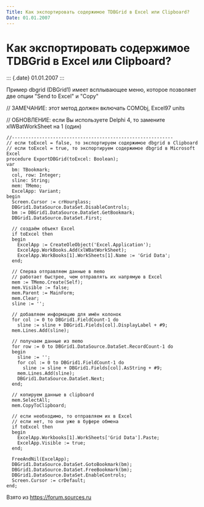 ```yaml
---
Title: Как экспортировать содержимое TDBGrid в Excel или Clipboard?
Date: 01.01.2007
---
```



Как экспортировать содержимое TDBGrid в Excel или Clipboard?
============================================================

::: {.date}
01.01.2007
:::

Пример dbgrid (DBGrid1) имеет всплывающее меню, которое позволяет две
опции \"Send to Excel\" и \"Copy\"

// ЗАМЕЧАНИЕ: этот метод должен включать COMObj, Excel97 units

// ОБНОВЛЕНИЕ: если Вы используете Delphi 4, то замените xlWBatWorkSheet
на 1 (один)

    //----------------------------------------------------------- 
    // если toExcel = false, то экспортируем содержимое dbgrid в Clipboard 
    // если toExcel = true, то экспортируем содержимое dbgrid в Microsoft Excel 
    procedure ExportDBGrid(toExcel: Boolean); 
    var 
      bm: TBookmark; 
      col, row: Integer; 
      sline: String; 
      mem: TMemo; 
      ExcelApp: Variant; 
    begin 
      Screen.Cursor := crHourglass; 
      DBGrid1.DataSource.DataSet.DisableControls; 
      bm := DBGrid1.DataSource.DataSet.GetBookmark; 
      DBGrid1.DataSource.DataSet.First; 
     
      // создаём объект Excel
      if toExcel then 
      begin 
        ExcelApp := CreateOleObject('Excel.Application'); 
        ExcelApp.WorkBooks.Add(xlWBatWorkSheet); 
        ExcelApp.WorkBooks[1].WorkSheets[1].Name := 'Grid Data'; 
      end; 
     
      // Сперва отправляем данные в memo 
      // работает быстрее, чем отправлять их напрямую в Excel
      mem := TMemo.Create(Self); 
      mem.Visible := false; 
      mem.Parent := MainForm; 
      mem.Clear; 
      sline := ''; 
     
      // добавляем информацию для имён колонок
      for col := 0 to DBGrid1.FieldCount-1 do 
        sline := sline + DBGrid1.Fields[col].DisplayLabel + #9; 
      mem.Lines.Add(sline); 
     
      // получаем данные из memo 
      for row := 0 to DBGrid1.DataSource.DataSet.RecordCount-1 do 
      begin 
        sline := ''; 
        for col := 0 to DBGrid1.FieldCount-1 do 
          sline := sline + DBGrid1.Fields[col].AsString + #9; 
        mem.Lines.Add(sline); 
        DBGrid1.DataSource.DataSet.Next; 
      end; 
     
      // копируем данные в clipboard 
      mem.SelectAll; 
      mem.CopyToClipboard; 
     
      // если необходимо, то отправляем их в Excel
      // если нет, то они уже в буфере обмена
      if toExcel then 
      begin 
        ExcelApp.Workbooks[1].WorkSheets['Grid Data'].Paste; 
        ExcelApp.Visible := true; 
      end; 
     
      FreeAndNil(ExcelApp); 
      DBGrid1.DataSource.DataSet.GotoBookmark(bm); 
      DBGrid1.DataSource.DataSet.FreeBookmark(bm); 
      DBGrid1.DataSource.DataSet.EnableControls; 
      Screen.Cursor := crDefault; 
    end;

Взято из <https://forum.sources.ru>
